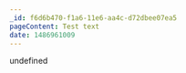 ```yaml
---
_id: f6d6b470-f1a6-11e6-aa4c-d72dbee07ea5
pageContent: Test text
date: 1486961009
---
```

undefined
